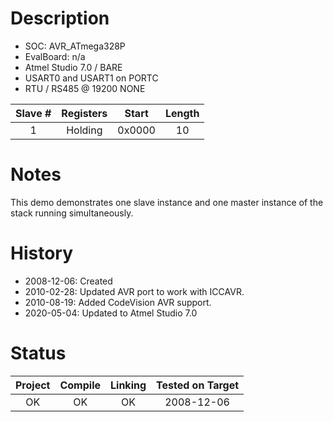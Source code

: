 # Description

* SOC: AVR_ATmega328P
* EvalBoard: n/a
* Atmel Studio 7.0 / BARE
* USART0 and USART1 on PORTC
* RTU / RS485 @ 19200 NONE 

|Slave  #| Registers | Start  |Length  |
|:------:|:---------:|:------:|:------:|
| 1      | Holding   | 0x0000 | 10     |  



# Notes

This demo demonstrates one slave instance and one master instance of the stack running simultaneously.


# History

* 2008-12-06: Created
* 2010-02-28: Updated AVR port to work with ICCAVR.
* 2010-08-19: Added CodeVision AVR support.
* 2020-05-04: Updated to Atmel Studio 7.0

# Status

| Project | Compile | Linking | Tested on Target |
|:-------:|:-------:|:-------:|:----------------:|
| OK      |     OK  |   OK    |  2008-12-06      |